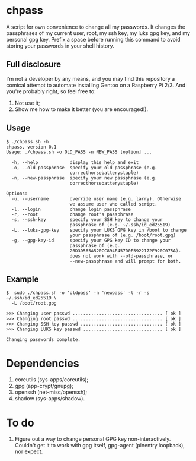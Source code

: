 # chpass
A script for own convenience to change all my passwords. It changes the passphrases of my current user, root, my ssh key, my luks gpg key, and my personal gpg key. Prefix a space before running this command to avoid storing your passwords in your shell history.

## Full disclosure
I'm not a developer by any means, and you may find this repository a comical attempt to automate installing Gentoo on a Raspberry Pi 2/3. And you're probably right, so feel free to:

1. Not use it;
2. Show me how to make it better (you are encouraged!).

## Usage
```
$ ./chpass.sh -h 
chpass, version 0.1
Usage: ./chpass.sh -o OLD_PASS -n NEW_PASS [option] ...

  -h, --help            display this help and exit
  -o, --old-passphrase  specify your old passphrase (e.g. 
                        correcthorsebatterystaple)
  -n, --new-passphrase  specify your new passphrase (e.g. 
                        correcthorsebatterystaple)

Options:
  -u, --username        override user name (e.g. larry). Otherwise 
                        we assume user who called script.
  -l, --login           change login passphrase
  -r, --root            change root's passphrase
  -s, --ssh-key         specify your SSH key to change your 
                        passphrase of (e.g. ~/.ssh/id_ed25519)
  -L, --luks-gpg-key    specify your LUKS GPG key in /boot to change 
                        your passphrase of (e.g. /boot/root.gpg)
  -g, --gpg-key-id      specify your GPG key ID to change your 
                        passphrase of (e.g. 
                        26D3D565A520CC894E457D0F5922172F920C075A). 
                        does not work with --old-passphrase, or 
                        --new-passphrase and will prompt for both.

```

## Example
```
$  sudo ./chpass.sh -o 'oldpass' -n 'newpass' -l -r -s ~/.ssh/id_ed25519 \
  -L /boot/root.gpg

>>> Changing user passwd .................................. [ ok ]
>>> Changing root passwd .................................. [ ok ]
>>> Changing SSH key passwd ............................... [ ok ]
>>> Changing LUKS key passwd .............................. [ ok ]

Changing passwords complete.

```

# Dependencies
1. coreutils (sys-apps/coreutils);
2. gpg (app-crypt/gnupg);
3. openssh (net-misc/openssh);
4. shadow (sys-apps/shadow).

# To do
1. Figure out a way to change personal GPG key non-interactively. Couldn't get it to work with gpg itself, gpg-agent (pinentry loopback), nor expect.
